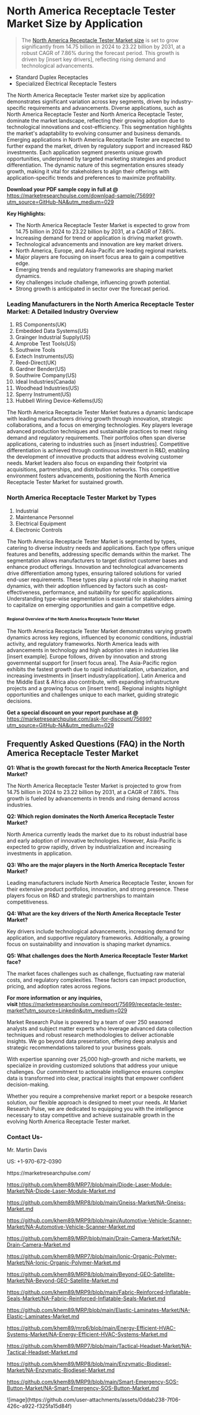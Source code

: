 <h1>North America Receptacle Tester Market&nbsp;Size by Application</h1><blockquote><p>The <a href="https://marketresearchpulse.com/download-sample/75699?utm_source=GitHub-NA&amp;utm_medium=029">North America Receptacle Tester Market size</a> is set to grow significantly from 14.75 billion in 2024 to 23.22 billion by 2031, at a robust CAGR of 7.86% during the forecast period. This growth is driven by [insert key drivers], reflecting rising demand and technological advancements.</p></blockquote><ul><li>Standard Duplex Receptacles<li> Specialized Electrical Receptacle Testers</li></ul><p>The North America Receptacle Tester market size by application demonstrates significant variation across key segments, driven by industry-specific requirements and advancements. Diverse applications, such as North America Receptacle Tester and North America Receptacle Tester, dominate the market landscape, reflecting their growing adoption due to technological innovations and cost-efficiency. This segmentation highlights the market's adaptability to evolving consumer and business demands. Emerging applications in North America Receptacle Tester are expected to further expand the market, driven by regulatory support and increased R&D investments. Each application segment presents unique growth opportunities, underpinned by targeted marketing strategies and product differentiation. The dynamic nature of this segmentation ensures steady growth, making it vital for stakeholders to align their offerings with application-specific trends and preferences to maximize profitability.</p><p><strong>Download your PDF sample copy in full at @ </strong><a href="https://marketresearchpulse.com/download-sample/75699?utm_source=GitHub-NA&amp;utm_medium=029">https://marketresearchpulse.com/download-sample/75699?utm_source=GitHub-NA&amp;utm_medium=029</a></p><p><strong>Key Highlights: </strong></p><ul><li>The North America Receptacle Tester Market is expected to grow from 14.75 billion in 2024 to 23.22 billion by 2031, at a CAGR of 7.86%.</li><li>Increasing demand for trend or application is driving market growth.</li><li>Technological advancements and innovation are key market drivers.</li><li>North America, Europe, and Asia-Pacific are leading regional markets.</li><li>Major players are focusing on insert focus area to gain a competitive edge.</li><li>Emerging trends and regulatory frameworks are shaping market dynamics.</li><li>Key challenges include challenge, influencing growth potential.</li><li>Strong growth is anticipated in sector over the forecast period.</li></ul><h3>Leading Manufacturers in the North America Receptacle Tester Market: A Detailed Industry Overview</h3><ol><li>RS Components(UK)</li><li>Embedded Data Systems(US)</li><li>Grainger Industrial Supply(US)</li><li>Amprobe Test Tools(US)</li><li>Southwire Tools</li><li>Extech Instruments(US)</li><li>Reed-Direct(UK)</li><li>Gardner Bender(US)</li><li>Southwire Company(US)</li><li>Ideal Industries(Canada)</li><li>Woodhead Industries(US)</li><li>Sperry Instrument(US)</li><li>Hubbell Wiring Device-Kellems(US)</li></ol><div class="flex max-w-full flex-col flex-grow"><div class="min-h-8 text-message flex w-full flex-col items-end gap-2 whitespace-normal break-words [.text-message+&amp;]:mt-5" dir="auto" data-message-author-role="assistant" data-message-id="fd8432e4-4910-450d-b182-61b7bfb0a01f" data-message-model-slug="gpt-4o"><div class="flex w-full flex-col gap-1 empty:hidden first:pt-[3px]"><div class="markdown prose w-full break-words dark:prose-invert light"><p>The North America Receptacle Tester Market features a dynamic landscape with leading manufacturers driving growth through innovation, strategic collaborations, and a focus on emerging technologies. Key players leverage advanced production techniques and sustainable practices to meet rising demand and regulatory requirements. Their portfolios often span diverse applications, catering to industries such as [insert industries]. Competitive differentiation is achieved through continuous investment in R&amp;D, enabling the development of innovative products that address evolving customer needs. Market leaders also focus on expanding their footprint via acquisitions, partnerships, and distribution networks. This competitive environment fosters advancements, positioning the North America Receptacle Tester Market for sustained growth.</p></div></div></div></div><h3>North America Receptacle Tester Market by Types</h3><ol><li>Industrial<li> Maintenance Personnel<li> Electrical Equipment<li> Electronic Controls</li></ol><div class="flex max-w-full flex-col flex-grow"><div class="min-h-8 text-message flex w-full flex-col items-end gap-2 whitespace-normal break-words [.text-message+&amp;]:mt-5" dir="auto" data-message-author-role="assistant" data-message-id="084470be-0bb7-4664-bddf-5156b4f41249" data-message-model-slug="gpt-4o-mini"><div class="flex w-full flex-col gap-1 empty:hidden first:pt-[3px]"><div class="markdown prose w-full break-words dark:prose-invert light"><p>The North America Receptacle Tester Market is segmented by types, catering to diverse industry needs and applications. Each type offers unique features and benefits, addressing specific demands within the market. The segmentation allows manufacturers to target distinct customer bases and enhance product offerings. Innovation and technological advancements drive differentiation among types, ensuring tailored solutions for varied end-user requirements. These types play a pivotal role in shaping market dynamics, with their adoption influenced by factors such as cost-effectiveness, performance, and suitability for specific applications. Understanding type-wise segmentation is essential for stakeholders aiming to capitalize on emerging opportunities and gain a competitive edge.</p></div></div></div></div><h3><span style="font-size: 11px;">Regional Overview of the North America Receptacle Tester Market</span></h3><div class="flex max-w-full flex-col flex-grow"><div class="min-h-8 text-message flex w-full flex-col items-end gap-2 whitespace-normal break-words [.text-message+&amp;]:mt-5" dir="auto" data-message-author-role="assistant" data-message-id="e9038762-ce64-4e30-91c9-9bd413514231" data-message-model-slug="gpt-4o-mini"><div class="flex w-full flex-col gap-1 empty:hidden first:pt-[3px]"><div class="markdown prose w-full break-words dark:prose-invert light"><p>The North America Receptacle Tester Market demonstrates varying growth dynamics across key regions, influenced by economic conditions, industrial activity, and regulatory frameworks. North America leads with advancements in technology and high adoption rates in industries like [insert example]. Europe follows, driven by innovation and strong governmental support for [insert focus area]. The Asia-Pacific region exhibits the fastest growth due to rapid industrialization, urbanization, and increasing investments in [insert industry/application]. Latin America and the Middle East &amp; Africa also contribute, with expanding infrastructure projects and a growing focus on [insert trend]. Regional insights highlight opportunities and challenges unique to each market, guiding strategic decisions.</p></div></div></div></div><p><strong>Get a special discount on your report purchase at @ </strong><a href="https://marketresearchpulse.com/ask-for-discount/75699?utm_source=GitHub-NA&amp;utm_medium=029">https://marketresearchpulse.com/ask-for-discount/75699?utm_source=GitHub-NA&amp;utm_medium=029</a></p><h2>Frequently Asked Questions (FAQ) in the North America Receptacle Tester Market</h2><p><strong>Q1: What is the growth forecast for the North America Receptacle Tester Market?</strong></p><p>The North America Receptacle Tester Market is projected to grow from 14.75 billion in 2024 to 23.22 billion by 2031, at a CAGR of 7.86%. This growth is fueled by advancements in trends and rising demand across industries.</p><p><strong>Q2: Which region dominates the North America Receptacle Tester Market?</strong></p><p>North America currently leads the market due to its robust industrial base and early adoption of innovative technologies. However, Asia-Pacific is expected to grow rapidly, driven by industrialization and increasing investments in application.</p><p><strong>Q3: Who are the major players in the North America Receptacle Tester Market?</strong></p><p>Leading manufacturers include North America Receptacle Tester, known for their extensive product portfolios, innovation, and strong presence. These players focus on R&amp;D and strategic partnerships to maintain competitiveness.</p><p><strong>Q4: What are the key drivers of the North America Receptacle Tester Market?</strong></p><p>Key drivers include technological advancements, increasing demand for application, and supportive regulatory frameworks. Additionally, a growing focus on sustainability and innovation is shaping market dynamics.</p><p><strong>Q5: What challenges does the North America Receptacle Tester Market face?</strong></p><p>The market faces challenges such as challenge, fluctuating raw material costs, and regulatory complexities. These factors can impact production, pricing, and adoption rates across regions.</p><p><strong>For more information or any inquiries, visit&nbsp;</strong><a href="https://marketresearchpulse.com/report/75699/receptacle-tester-market?utm_source=Linkedin&utm_medium=029">https://marketresearchpulse.com/report/75699/receptacle-tester-market?utm_source=Linkedin&utm_medium=029</a></p><p>Market Research Pulse is powered by a team of over 250 seasoned analysts and subject matter experts who leverage advanced data collection techniques and robust research methodologies to deliver actionable insights. We go beyond data presentation, offering deep analysis and strategic recommendations tailored to your business goals.</p><p>With expertise spanning over 25,000 high-growth and niche markets, we specialize in providing customized solutions that address your unique challenges. Our commitment to actionable intelligence ensures complex data is transformed into clear, practical insights that empower confident decision-making.</p><p>Whether you require a comprehensive market report or a bespoke research solution, our flexible approach is designed to meet your needs. At Market Research Pulse, we are dedicated to equipping you with the intelligence necessary to stay competitive and achieve sustainable growth in the evolving North America Receptacle Tester market.</p><h3><strong>Contact Us-</strong></h3><p>Mr. Martin Davis</p><p>US: +1-970-672-0390</p><p>https://marketresearchpulse.com/</p><p><a href="https://github.com/khem89/MRP7/blob/main/Diode-Laser-Module-Market/NA-Diode-Laser-Module-Market.md">https://github.com/khem89/MRP7/blob/main/Diode-Laser-Module-Market/NA-Diode-Laser-Module-Market.md</a></p><p><a href="https://github.com/khem89/MRP8/blob/main/Gneiss-Market/NA-Gneiss-Market.md">https://github.com/khem89/MRP8/blob/main/Gneiss-Market/NA-Gneiss-Market.md</a></p><p><a href="https://github.com/khem89/MRP9/blob/main/Automotive-Vehicle-Scanner-Market/NA-Automotive-Vehicle-Scanner-Market.md">https://github.com/khem89/MRP9/blob/main/Automotive-Vehicle-Scanner-Market/NA-Automotive-Vehicle-Scanner-Market.md</a></p><p><a href="https://github.com/khem89/MRP/blob/main/Drain-Camera-Market/NA-Drain-Camera-Market.md">https://github.com/khem89/MRP/blob/main/Drain-Camera-Market/NA-Drain-Camera-Market.md</a></p><p><a href="https://github.com/khem89/MRP7/blob/main/Ionic-Organic-Polymer-Market/NA-Ionic-Organic-Polymer-Market.md">https://github.com/khem89/MRP7/blob/main/Ionic-Organic-Polymer-Market/NA-Ionic-Organic-Polymer-Market.md</a></p><p><a href="https://github.com/khem89/MRP8/blob/main/Beyond-GEO-Satellite-Market/NA-Beyond-GEO-Satellite-Market.md">https://github.com/khem89/MRP8/blob/main/Beyond-GEO-Satellite-Market/NA-Beyond-GEO-Satellite-Market.md</a></p><p><a href="https://github.com/khem89/MRP9/blob/main/Fabric-Reinforced-Inflatable-Seals-Market/NA-Fabric-Reinforced-Inflatable-Seals-Market.md">https://github.com/khem89/MRP9/blob/main/Fabric-Reinforced-Inflatable-Seals-Market/NA-Fabric-Reinforced-Inflatable-Seals-Market.md</a></p><p><a href="https://github.com/khem89/MRP/blob/main/Elastic-Laminates-Market/NA-Elastic-Laminates-Market.md">https://github.com/khem89/MRP/blob/main/Elastic-Laminates-Market/NA-Elastic-Laminates-Market.md</a></p><p><a href="https://github.com/khem89/mrp6/blob/main/Energy-Efficient-HVAC-Systems-Market/NA-Energy-Efficient-HVAC-Systems-Market.md">https://github.com/khem89/mrp6/blob/main/Energy-Efficient-HVAC-Systems-Market/NA-Energy-Efficient-HVAC-Systems-Market.md</a></p><p><a href="https://github.com/khem89/MRP7/blob/main/Tactical-Headset-Market/NA-Tactical-Headset-Market.md">https://github.com/khem89/MRP7/blob/main/Tactical-Headset-Market/NA-Tactical-Headset-Market.md</a></p><p><a href="https://github.com/khem89/MRP8/blob/main/Enzymatic-Biodiesel-Market/NA-Enzymatic-Biodiesel-Market.md">https://github.com/khem89/MRP8/blob/main/Enzymatic-Biodiesel-Market/NA-Enzymatic-Biodiesel-Market.md</a></p><p><a href="https://github.com/khem89/MRP9/blob/main/Smart-Emergency-SOS-Button-Market/NA-Smart-Emergency-SOS-Button-Market.md">https://github.com/khem89/MRP9/blob/main/Smart-Emergency-SOS-Button-Market/NA-Smart-Emergency-SOS-Button-Market.md</a></p>
![image](https://github.com/user-attachments/assets/0ddab238-7f06-426c-a922-f325fa15d84f)
